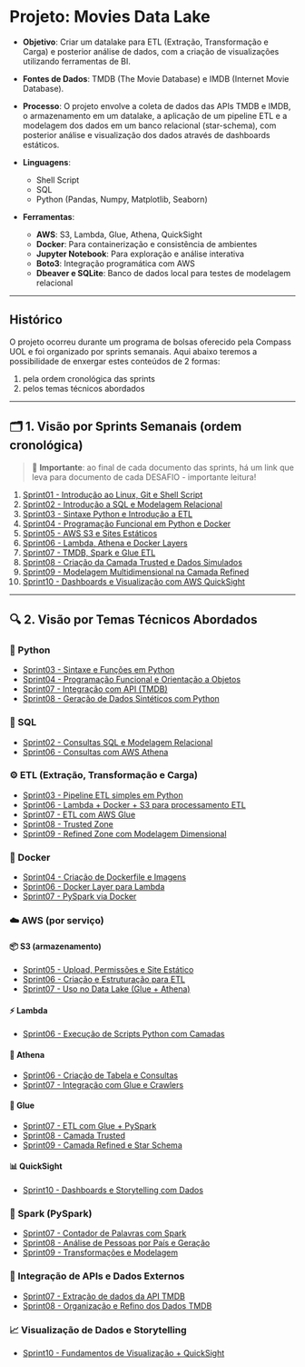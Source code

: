 # Projeto: Movies Data Lake

- **Objetivo**: Criar um datalake para ETL (Extração, Transformação e Carga) e posterior análise de dados, com a criação de visualizações utilizando ferramentas de BI.
- **Fontes de Dados**: TMDB (The Movie Database) e IMDB (Internet Movie Database).
- **Processo**: O projeto envolve a coleta de dados das APIs TMDB e IMDB, o armazenamento em um datalake, a aplicação de um pipeline ETL e a modelagem dos dados em um banco relacional (star-schema), com posterior análise e visualização dos dados através de dashboards estáticos.
- **Linguagens**: 
   - Shell Script
   - SQL
   - Python (Pandas, Numpy, Matplotlib, Seaborn) 
   
- **Ferramentas**:
   - **AWS**: S3, Lambda, Glue, Athena, QuickSight
   - **Docker**: Para containerização e consistência de ambientes
   - **Jupyter Notebook**: Para exploração e análise interativa
   - **Boto3**: Integração programática com AWS
   - **Dbeaver e SQLite**: Banco de dados local para testes de modelagem relacional 




---
## Histórico
O projeto ocorreu durante um programa de bolsas oferecido pela Compass UOL e foi organizado por sprints semanais. Aqui abaixo teremos a possibilidade de enxergar estes conteúdos de 2 formas:

1. pela ordem cronológica das sprints
2. pelos temas técnicos abordados
---

## 🗂️ 1. Visão por Sprints Semanais (ordem cronológica)

> 📢 **Importante**: ao final de cada documento das sprints, há um link que leva para documento de cada DESAFIO - importante leitura!

01. [Sprint01 - Introdução ao Linux, Git e Shell Script](Sprint01/README.md)  
02. [Sprint02 - Introdução a SQL e Modelagem Relacional](Sprint02/README.md)  
03. [Sprint03 - Sintaxe Python e Introdução a ETL](Sprint03/README.md)  
04. [Sprint04 - Programação Funcional em Python e Docker](Sprint04/README.md)  
05. [Sprint05 - AWS S3 e Sites Estáticos](Sprint05/README.md)  
06. [Sprint06 - Lambda, Athena e Docker Layers](Sprint06/README.md)  
07. [Sprint07 - TMDB, Spark e Glue ETL](Sprint07/README.md)  
08. [Sprint08 - Criação da Camada Trusted e Dados Simulados](Sprint08/README.md)  
09. [Sprint09 - Modelagem Multidimensional na Camada Refined](Sprint09/README.md)  
10. [Sprint10 - Dashboards e Visualização com AWS QuickSight](Sprint10/README.md)  

---

## 🔍 2. Visão por Temas Técnicos Abordados

### 🐍 Python
- [Sprint03 - Sintaxe e Funções em Python](Sprint03/README.md)
- [Sprint04 - Programação Funcional e Orientação a Objetos](Sprint04/README.md)
- [Sprint07 - Integração com API (TMDB)](Sprint07/README.md)
- [Sprint08 - Geração de Dados Sintéticos com Python](Sprint08/README.md)

### 🧮 SQL
- [Sprint02 - Consultas SQL e Modelagem Relacional](Sprint02/README.md)
- [Sprint06 - Consultas com AWS Athena](Sprint06/README.md)

### ⚙️ ETL (Extração, Transformação e Carga)
- [Sprint03 - Pipeline ETL simples em Python](Sprint03/README.md)
- [Sprint06 - Lambda + Docker + S3 para processamento ETL](Sprint06/README.md)
- [Sprint07 - ETL com AWS Glue](Sprint07/README.md)
- [Sprint08 - Trusted Zone](Sprint08/README.md)
- [Sprint09 - Refined Zone com Modelagem Dimensional](Sprint09/README.md)

### 🐳 Docker
- [Sprint04 - Criação de Dockerfile e Imagens](Sprint04/README.md)
- [Sprint06 - Docker Layer para Lambda](Sprint06/README.md)
- [Sprint07 - PySpark via Docker](Sprint07/README.md)

### ☁️ AWS (por serviço)

#### 📦 S3 (armazenamento)
- [Sprint05 - Upload, Permissões e Site Estático](Sprint05/README.md)
- [Sprint06 - Criação e Estruturação para ETL](Sprint06/README.md)
- [Sprint07 - Uso no Data Lake (Glue + Athena)](Sprint07/README.md)

#### ⚡ Lambda
- [Sprint06 - Execução de Scripts Python com Camadas](Sprint06/README.md)

#### 🦉 Athena
- [Sprint06 - Criação de Tabela e Consultas](Sprint06/README.md)
- [Sprint07 - Integração com Glue e Crawlers](Sprint07/README.md)

#### 🧪 Glue
- [Sprint07 - ETL com Glue + PySpark](Sprint07/README.md)
- [Sprint08 - Camada Trusted](Sprint08/README.md)
- [Sprint09 - Camada Refined e Star Schema](Sprint09/README.md)

#### 📊 QuickSight
- [Sprint10 - Dashboards e Storytelling com Dados](Sprint10/README.md)

### 🔄 Spark (PySpark)
- [Sprint07 - Contador de Palavras com Spark](Sprint07/README.md)
- [Sprint08 - Análise de Pessoas por País e Geração](Sprint08/README.md)
- [Sprint09 - Transformações e Modelagem](Sprint09/README.md)

### 🔌 Integração de APIs e Dados Externos
- [Sprint07 - Extração de dados da API TMDB](Sprint07/README.md)
- [Sprint08 - Organização e Refino dos Dados TMDB](Sprint08/README.md)

### 📈 Visualização de Dados e Storytelling
- [Sprint10 - Fundamentos de Visualização + QuickSight](Sprint10/README.md)